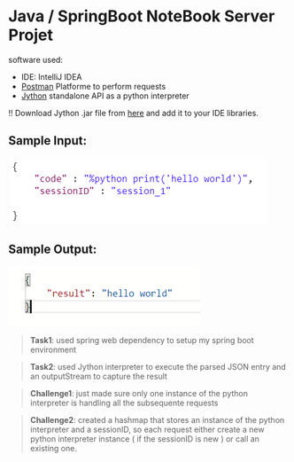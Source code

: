 # Java / SpringBoot NoteBook Server Projet
software used: 
- IDE: IntelliJ IDEA
- [Postman](https://www.getpostman.com/) Platforme to perform requests
- [Jython](https://www.jython.org/download.html) standalone API as a python interpreter

!! Download Jython .jar file from [here](https://www.jython.org/download.html) and add it to your IDE libraries. 

Sample Input: 
--
![input](https://github.com/AchrafLance/interpreter/blob/master/sample_input.png)

Sample Output:
--
![output](https://github.com/AchrafLance/interpreter/blob/master/sample_output.png)



>**Task1**: 
used spring web dependency to setup my spring boot environment

>**Task2**: 
used Jython interpreter to execute the parsed JSON entry and an outputStream to capture the result 

>**Challenge1**: 
just made sure only one instance of the python interpreter is handling all the subsequente requests 

>**Challenge2**: 
created a hashmap that stores an instance of the python interpreter and a sessionID, so each 
request either create a new python interpreter instance ( if the sessionID is new ) or call an existing one.
